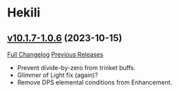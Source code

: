 # Hekili

## [v10.1.7-1.0.6](https://github.com/Hekili/hekili/tree/v10.1.7-1.0.6) (2023-10-15)
[Full Changelog](https://github.com/Hekili/hekili/compare/v10.1.7-1.0.5...v10.1.7-1.0.6) [Previous Releases](https://github.com/Hekili/hekili/releases)

- Prevent divide-by-zero from trinket buffs.  
- Glimmer of Light fix (again)?  
- Remove DPS elemental conditions from Enhancement.  
